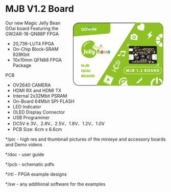 # MJB V1.2 Board

<img src="pic/MJB V1.2 Pic.jpg" align="right" width= "300">

Our new Magic Jelly Bean GOai board Featuring the GW2AR-18-QN88P FPGA

* 20,736-LUT4 FPGA
* On-Chip Block-SRAM 828Kbit
* 10x10mm QFN88 FPGA Package

PCB
* OV2640 CAMERA
* HDMI RX and HDMI TX
* Internal 2x32Mbit PSRAM
* On-Board 64Mbit SPI-FLASH
* LED Indicator
* OLED Display Connector
* USB Programmer
* DC5V è 3V、2.8V、2.5V、1.8V、1.2V、1.0V
* PCB Size: 6cm x 6.6cm

*/pic - high res and thumbnail pictures of the minieye and accessory boards and Demo videos

*/doc - user guide

*/pcb - schematic pdfs

*/rtl - FPGA example designs

*/sw - any additional software for the examples
